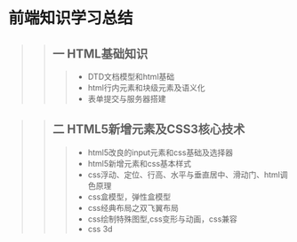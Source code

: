 前端知识学习总结
=======
>>## 一 HTML基础知识  
>>> * DTD文档模型和html基础  
>>> * html行内元素和块级元素及语义化
>>> * 表单提交与服务器搭建

>> ## 二 HTML5新增元素及CSS3核心技术
>>> * html5改良的input元素和css基础及选择器  
>>> * html5新增元素和css基本样式  
>>> * css浮动、定位、行高、水平与垂直居中、滑动门、html调色原理  
>>> * css盒模型，弹性盒模型  
>>> * css经典布局之双飞翼布局  
>>> * css绘制特殊图型,css变形与动画，css兼容
>>> * css 3d
